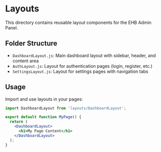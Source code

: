 # Layouts

This directory contains reusable layout components for the EHB Admin Panel.

## Folder Structure

- `DashboardLayout.js`: Main dashboard layout with sidebar, header, and content area
- `AuthLayout.js`: Layout for authentication pages (login, register, etc.)
- `SettingsLayout.js`: Layout for settings pages with navigation tabs

## Usage

Import and use layouts in your pages:

```jsx
import DashboardLayout from 'layouts/DashboardLayout';

export default function MyPage() {
  return (
    <DashboardLayout>
      <h1>My Page Content</h1>
    </DashboardLayout>
  );
}
```